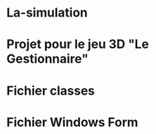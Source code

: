 # La-simulation 
# Projet pour le jeu 3D "Le Gestionnaire"
# Fichier classes
# Fichier Windows Form
